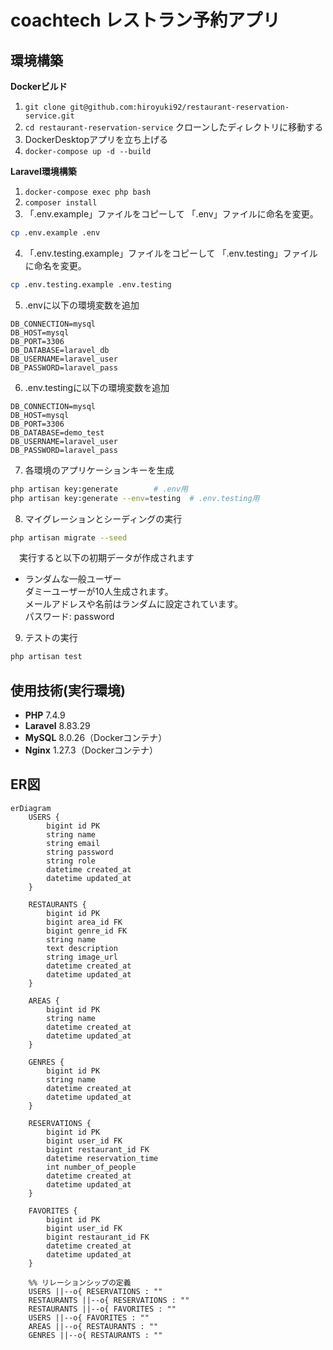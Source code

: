 # coachtech レストラン予約アプリ

## 環境構築
**Dockerビルド**
1. `git clone git@github.com:hiroyuki92/restaurant-reservation-service.git`
2. `cd restaurant-reservation-service`     クローンしたディレクトリに移動する
3. DockerDesktopアプリを立ち上げる
4. `docker-compose up -d --build`

**Laravel環境構築**
1. `docker-compose exec php bash`
2. `composer install`
3. 「.env.example」ファイルをコピーして 「.env」ファイルに命名を変更。
```bash
cp .env.example .env
```
4. 「.env.testing.example」ファイルをコピーして 「.env.testing」ファイルに命名を変更。
```bash
cp .env.testing.example .env.testing
```
5. .envに以下の環境変数を追加
``` text
DB_CONNECTION=mysql
DB_HOST=mysql
DB_PORT=3306
DB_DATABASE=laravel_db
DB_USERNAME=laravel_user
DB_PASSWORD=laravel_pass
```
6. .env.testingに以下の環境変数を追加
``` text
DB_CONNECTION=mysql
DB_HOST=mysql
DB_PORT=3306
DB_DATABASE=demo_test
DB_USERNAME=laravel_user
DB_PASSWORD=laravel_pass
```
7. 各環境のアプリケーションキーを生成
``` bash
php artisan key:generate        # .env用
php artisan key:generate --env=testing  # .env.testing用
```

8. マイグレーションとシーディングの実行
``` bash
php artisan migrate --seed
```  
　実行すると以下の初期データが作成されます  
  - ランダムな一般ユーザー  
	ダミーユーザーが10人生成されます。  
	メールアドレスや名前はランダムに設定されています。  
	パスワード: password

9. テストの実行
``` bash
php artisan test
```

## 使用技術(実行環境)
- **PHP** 7.4.9
- **Laravel** 8.83.29
- **MySQL** 8.0.26（Dockerコンテナ）
- **Nginx** 1.27.3（Dockerコンテナ）


## ER図
```mermaid
erDiagram
    USERS {
        bigint id PK
        string name
        string email
        string password
        string role
        datetime created_at
        datetime updated_at
    }
    
    RESTAURANTS {
        bigint id PK
        bigint area_id FK
        bigint genre_id FK
        string name
        text description
        string image_url
        datetime created_at
        datetime updated_at
    }
    
    AREAS {
        bigint id PK
        string name
        datetime created_at
        datetime updated_at
    }
    
    GENRES {
        bigint id PK
        string name
        datetime created_at
        datetime updated_at
    }
    
    RESERVATIONS {
        bigint id PK
        bigint user_id FK
        bigint restaurant_id FK
        datetime reservation_time
        int number_of_people
        datetime created_at
        datetime updated_at
    }
    
    FAVORITES {
        bigint id PK
        bigint user_id FK
        bigint restaurant_id FK
        datetime created_at
        datetime updated_at
    }
    
    %% リレーションシップの定義
    USERS ||--o{ RESERVATIONS : ""
    RESTAURANTS ||--o{ RESERVATIONS : ""
    RESTAURANTS ||--o{ FAVORITES : ""
    USERS ||--o{ FAVORITES : ""
    AREAS ||--o{ RESTAURANTS : ""
    GENRES ||--o{ RESTAURANTS : ""

